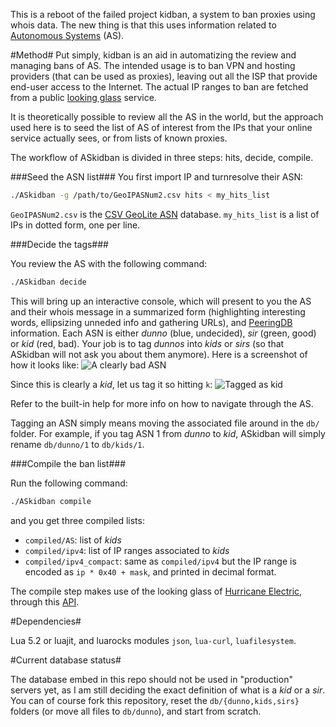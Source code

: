 This is a reboot of the failed project kidban, a system to ban proxies using whois data. The new thing is that this uses information related to [Autonomous Systems](http://en.wikipedia.org/wiki/Autonomous_System_%28Internet%29) (AS).

#Method#
Put simply, kidban is an aid in automatizing the review and managing bans of AS. The intended usage is to ban VPN and hosting providers (that can be used as proxies), leaving out all the ISP that provide end-user access to the Internet. The actual IP ranges to ban are fetched from a public [looking glass](http://en.wikipedia.org/wiki/Looking_Glass_server) service.

It is theoretically possible to review all the AS in the world, but the approach used here is to seed the list of AS of interest from the IPs that your online service actually sees, or from lists of known proxies.

The workflow of ASkidban is divided in three steps: hits, decide, compile.

###Seed the ASN list###
You first import IP and turnresolve their ASN:
```bash
./ASkidban -g /path/to/GeoIPASNum2.csv hits < my_hits_list
```
`GeoIPASNum2.csv` is the [CSV GeoLite ASN](http://download.maxmind.com/download/geoip/database/asnum/GeoIPASNum2.zip) database. `my_hits_list` is a list of IPs in dotted form, one per line.

###Decide the tags###

You review the AS with the following command:
```bash
./ASkidban decide
```
This will bring up an interactive console, which will present to you the AS and their whois message in a summarized form (highlighting interesting words, ellipsizing unneded info and gathering URLs), and [PeeringDB](https://www.peeringdb.com/) information. Each ASN is either *dunno* (blue, undecided), *sir* (green, good) or *kid* (red, bad). Your job is to tag *dunnos* into *kids* or *sirs* (so that ASkidban will not ask you about them anymore). Here is a screenshot of how it looks like:
![A clearly bad ASN](http://i.imgur.com/EIcAjTj.png)

Since this is clearly a *kid*, let us tag it so hitting `k`:
![Tagged as kid](http://i.imgur.com/2Ej5T0H.png)

Refer to the built-in help for more info on how to navigate through the AS.

Tagging an ASN simply means moving the associated file around in the `db/` folder. For example, if you tag ASN 1 from *dunno* to *kid*, ASkidban will simply rename `db/dunno/1` to `db/kids/1`.

###Compile the ban list###

Run the following command:
```bash
./ASkidban compile
```
and you get three compiled lists:
* `compiled/AS`: list of *kids*
* `compiled/ipv4`: list of IP ranges associated to *kids*
* `compiled/ipv4_compact`: same as `compiled/ipv4` but the IP range is encoded as `ip * 0x40 + mask`, and printed in decimal format.

The compile step makes use of the looking glass of [Hurricane Electric](http://bgp.he.net/), through this [API](https://www.enjen.net/asn-blocklist/).

#Dependencies#

Lua 5.2 or luajit, and luarocks modules `json`, `lua-curl`, `luafilesystem`.

#Current database status#

The database embed in this repo should not be used in "production" servers yet, as I am still deciding the exact definition of what is a *kid* or a *sir*. You can of course fork this repository, reset the `db/{dunno,kids,sirs}` folders (or move all files to `db/dunno`), and start from scratch.
